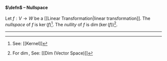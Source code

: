 #### $\defn$ – Nullspace
Let $f: V \to W$ be a [[Linear Transformation|linear transformation]]. The *nullspace* of $f$ is $\ker(f)$[^1]. The *nullity* of $f$ is $\dim(\ker(f))$[^2]. 
***

[^1]: See: [[Kernel]]
[^2]: For $\dim$, See: [[Dim (Vector Space)]]